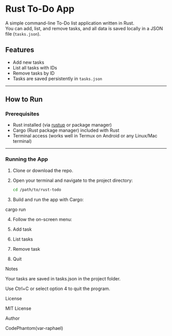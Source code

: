 # Rust To-Do App

A simple command-line To-Do list application written in Rust.  
You can add, list, and remove tasks, and all data is saved locally in a JSON file (`tasks.json`).

## Features

- Add new tasks
- List all tasks with IDs
- Remove tasks by ID
- Tasks are saved persistently in `tasks.json`

---

## How to Run

### Prerequisites

- Rust installed (via [rustup](https://rustup.rs/) or package manager)
- Cargo (Rust package manager) included with Rust
- Terminal access (works well in Termux on Android or any Linux/Mac terminal)

---

### Running the App

1. Clone or download the repo.

2. Open your terminal and navigate to the project directory:
   ```bash
   cd /path/to/rust-todo

3. Build and run the app with Cargo:

cargo run


4. Follow the on-screen menu:

1. Add task
2. List tasks
3. Remove task
4. Quit


Notes

Your tasks are saved in tasks.json in the project folder.

Use Ctrl+C or select option 4 to quit the program.

License

MIT License


Author

CodePhantom(var-raphael)

